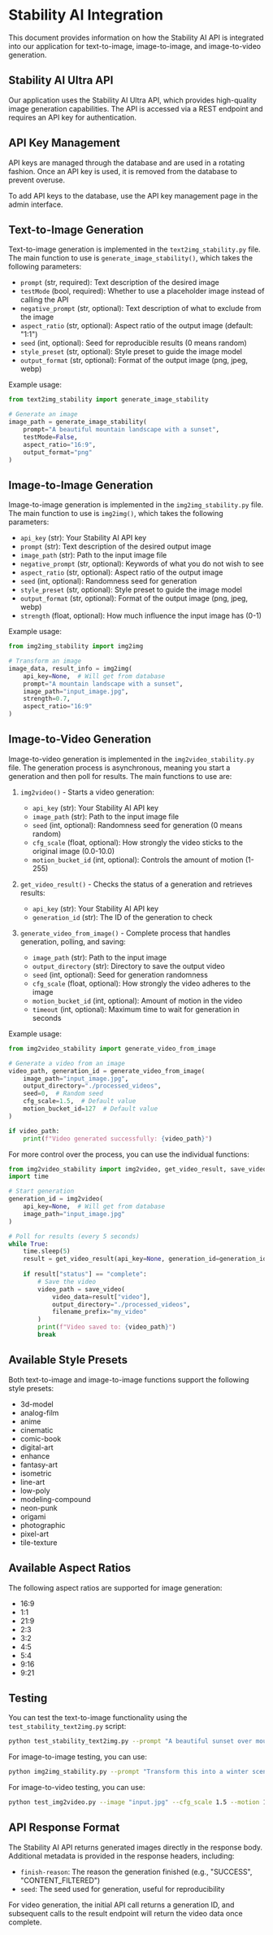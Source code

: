 # Stability AI Integration

This document provides information on how the Stability AI API is integrated into our application for text-to-image, image-to-image, and image-to-video generation.

## Stability AI Ultra API

Our application uses the Stability AI Ultra API, which provides high-quality image generation capabilities. The API is accessed via a REST endpoint and requires an API key for authentication.

## API Key Management

API keys are managed through the database and are used in a rotating fashion. Once an API key is used, it is removed from the database to prevent overuse.

To add API keys to the database, use the API key management page in the admin interface.

## Text-to-Image Generation

Text-to-image generation is implemented in the `text2img_stability.py` file. The main function to use is `generate_image_stability()`, which takes the following parameters:

- `prompt` (str, required): Text description of the desired image
- `testMode` (bool, required): Whether to use a placeholder image instead of calling the API
- `negative_prompt` (str, optional): Text description of what to exclude from the image
- `aspect_ratio` (str, optional): Aspect ratio of the output image (default: "1:1")
- `seed` (int, optional): Seed for reproducible results (0 means random)
- `style_preset` (str, optional): Style preset to guide the image model
- `output_format` (str, optional): Format of the output image (png, jpeg, webp)

Example usage:

```python
from text2img_stability import generate_image_stability

# Generate an image
image_path = generate_image_stability(
    prompt="A beautiful mountain landscape with a sunset",
    testMode=False,
    aspect_ratio="16:9",
    output_format="png"
)
```

## Image-to-Image Generation

Image-to-image generation is implemented in the `img2img_stability.py` file. The main function to use is `img2img()`, which takes the following parameters:

- `api_key` (str): Your Stability AI API key
- `prompt` (str): Text description of the desired output image
- `image_path` (str): Path to the input image file
- `negative_prompt` (str, optional): Keywords of what you do not wish to see
- `aspect_ratio` (str, optional): Aspect ratio of the output image
- `seed` (int, optional): Randomness seed for generation
- `style_preset` (str, optional): Style preset to guide the image model
- `output_format` (str, optional): Format of the output image (png, jpeg, webp)
- `strength` (float, optional): How much influence the input image has (0-1)

Example usage:

```python
from img2img_stability import img2img

# Transform an image
image_data, result_info = img2img(
    api_key=None,  # Will get from database
    prompt="A mountain landscape with a sunset",
    image_path="input_image.jpg",
    strength=0.7,
    aspect_ratio="16:9"
)
```

## Image-to-Video Generation

Image-to-video generation is implemented in the `img2video_stability.py` file. The generation process is asynchronous, meaning you start a generation and then poll for results. The main functions to use are:

1. `img2video()` - Starts a video generation:
   - `api_key` (str): Your Stability AI API key
   - `image_path` (str): Path to the input image file
   - `seed` (int, optional): Randomness seed for generation (0 means random)
   - `cfg_scale` (float, optional): How strongly the video sticks to the original image (0.0-10.0)
   - `motion_bucket_id` (int, optional): Controls the amount of motion (1-255)

2. `get_video_result()` - Checks the status of a generation and retrieves results:
   - `api_key` (str): Your Stability AI API key
   - `generation_id` (str): The ID of the generation to check

3. `generate_video_from_image()` - Complete process that handles generation, polling, and saving:
   - `image_path` (str): Path to the input image
   - `output_directory` (str): Directory to save the output video
   - `seed` (int, optional): Seed for generation randomness
   - `cfg_scale` (float, optional): How strongly the video adheres to the image
   - `motion_bucket_id` (int, optional): Amount of motion in the video
   - `timeout` (int, optional): Maximum time to wait for generation in seconds

Example usage:

```python
from img2video_stability import generate_video_from_image

# Generate a video from an image
video_path, generation_id = generate_video_from_image(
    image_path="input_image.jpg",
    output_directory="./processed_videos",
    seed=0,  # Random seed
    cfg_scale=1.5,  # Default value
    motion_bucket_id=127  # Default value
)

if video_path:
    print(f"Video generated successfully: {video_path}")
```

For more control over the process, you can use the individual functions:

```python
from img2video_stability import img2video, get_video_result, save_video
import time

# Start generation
generation_id = img2video(
    api_key=None,  # Will get from database
    image_path="input_image.jpg"
)

# Poll for results (every 5 seconds)
while True:
    time.sleep(5)
    result = get_video_result(api_key=None, generation_id=generation_id)
    
    if result["status"] == "complete":
        # Save the video
        video_path = save_video(
            video_data=result["video"],
            output_directory="./processed_videos",
            filename_prefix="my_video"
        )
        print(f"Video saved to: {video_path}")
        break
```

## Available Style Presets

Both text-to-image and image-to-image functions support the following style presets:

- 3d-model
- analog-film
- anime
- cinematic
- comic-book
- digital-art
- enhance
- fantasy-art
- isometric
- line-art
- low-poly
- modeling-compound
- neon-punk
- origami
- photographic
- pixel-art
- tile-texture

## Available Aspect Ratios

The following aspect ratios are supported for image generation:

- 16:9
- 1:1
- 21:9
- 2:3
- 3:2
- 4:5
- 5:4
- 9:16
- 9:21

## Testing

You can test the text-to-image functionality using the `test_stability_text2img.py` script:

```bash
python test_stability_text2img.py --prompt "A beautiful sunset over mountains" --aspect-ratio "16:9" --display
```

For image-to-image testing, you can use:

```bash
python img2img_stability.py --prompt "Transform this into a winter scene" --image "input.jpg" --strength 0.7 --display
```

For image-to-video testing, you can use:

```bash
python test_img2video.py --image "input.jpg" --cfg_scale 1.5 --motion 127
```

## API Response Format

The Stability AI API returns generated images directly in the response body. Additional metadata is provided in the response headers, including:

- `finish-reason`: The reason the generation finished (e.g., "SUCCESS", "CONTENT_FILTERED")
- `seed`: The seed used for generation, useful for reproducibility 

For video generation, the initial API call returns a generation ID, and subsequent calls to the result endpoint will return the video data once complete. 